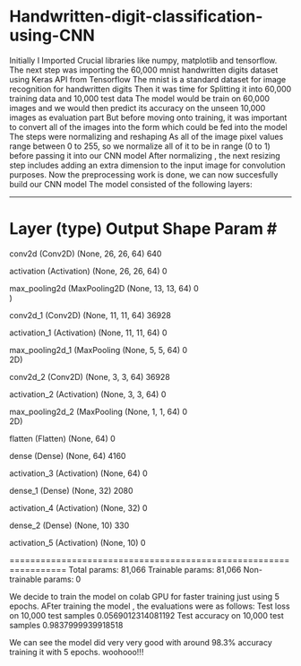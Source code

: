 # Handwritten-digit-classification-using-CNN
Initially I Imported Crucial libraries like numpy, matplotlib and tensorflow.
The next step was importing the 60,000 mnist handwritten digits dataset using Keras API from Tensorflow
The mnist is a standard dataset for image recognition for handwritten digits
Then it was time for Splitting it into 60,000 training data and 10,000 test data
The model would be train on 60,000 images and we would then predict its accuracy on the unseen 10,000 images as evaluation part
But before moving onto training, it was important to convert all of the images into the form which could be fed into the model
The steps were normalizing and reshaping
As all of the image pixel values range between 0 to 255, so we normalize all of it to be in range (0 to 1) before passing it into our CNN model
After normalizing , the next resizing step includes adding an extra dimension to the input image for convolution purposes.
Now the preprocessing work is done, we can now succesfully build our CNN model
The model consisted of the following layers:

_________________________________________________________________
 Layer (type)                Output Shape              Param #   
=================================================================
 conv2d (Conv2D)             (None, 26, 26, 64)        640       
                                                                 
 activation (Activation)     (None, 26, 26, 64)        0         
                                                                 
 max_pooling2d (MaxPooling2D  (None, 13, 13, 64)       0         
 )                                                               
                                                                 
 conv2d_1 (Conv2D)           (None, 11, 11, 64)        36928     
                                                                 
 activation_1 (Activation)   (None, 11, 11, 64)        0         
                                                                 
 max_pooling2d_1 (MaxPooling  (None, 5, 5, 64)         0         
 2D)                                                             
                                                                 
 conv2d_2 (Conv2D)           (None, 3, 3, 64)          36928     
                                                                 
 activation_2 (Activation)   (None, 3, 3, 64)          0         
                                                                 
 max_pooling2d_2 (MaxPooling  (None, 1, 1, 64)         0         
 2D)                                                             
                                                                 
 flatten (Flatten)           (None, 64)                0         
                                                                 
 dense (Dense)               (None, 64)                4160      
                                                                 
 activation_3 (Activation)   (None, 64)                0         
                                                                 
 dense_1 (Dense)             (None, 32)                2080      
                                                                 
 activation_4 (Activation)   (None, 32)                0         
                                                                 
 dense_2 (Dense)             (None, 10)                330       
                                                                 
 activation_5 (Activation)   (None, 10)                0         
                                                                 
=================================================================
Total params: 81,066
Trainable params: 81,066
Non-trainable params: 0

We decide to train the model on colab GPU for faster training just using 5 epochs.
AFter training the model , the evaluations were as follows:
Test loss on 10,000 test samples 0.0569012314081192
Test accuracy on 10,000 test samples 0.9837999939918518

We can see the model did very very good with around 98.3% accuracy training it with 5 epochs. woohooo!!!
